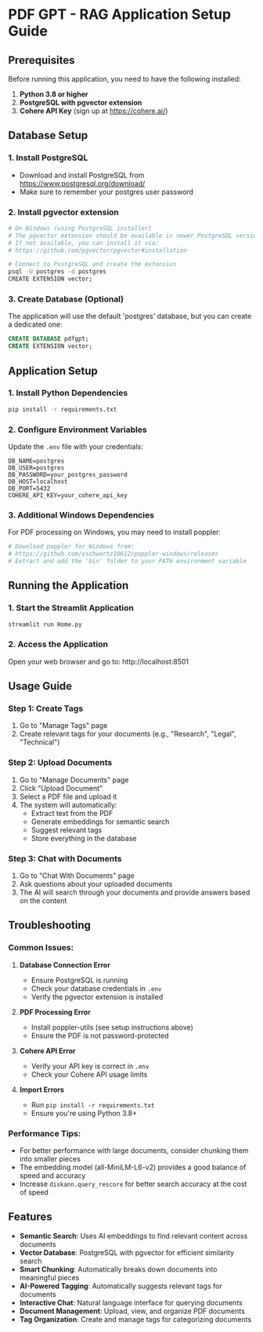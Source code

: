 # PDF GPT - RAG Application Setup Guide

## Prerequisites

Before running this application, you need to have the following installed:

1. **Python 3.8 or higher**
2. **PostgreSQL with pgvector extension**
3. **Cohere API Key** (sign up at https://cohere.ai/)

## Database Setup

### 1. Install PostgreSQL

- Download and install PostgreSQL from https://www.postgresql.org/download/
- Make sure to remember your postgres user password

### 2. Install pgvector extension

```bash
# On Windows (using PostgreSQL installer)
# The pgvector extension should be available in newer PostgreSQL versions
# If not available, you can install it via:
# https://github.com/pgvector/pgvector#installation

# Connect to PostgreSQL and create the extension
psql -U postgres -d postgres
CREATE EXTENSION vector;
```

### 3. Create Database (Optional)

The application will use the default 'postgres' database, but you can create a dedicated one:

```sql
CREATE DATABASE pdfgpt;
CREATE EXTENSION vector;
```

## Application Setup

### 1. Install Python Dependencies

```bash
pip install -r requirements.txt
```

### 2. Configure Environment Variables

Update the `.env` file with your credentials:

```
DB_NAME=postgres
DB_USER=postgres
DB_PASSWORD=your_postgres_password
DB_HOST=localhost
DB_PORT=5432
COHERE_API_KEY=your_cohere_api_key
```

### 3. Additional Windows Dependencies

For PDF processing on Windows, you may need to install poppler:

```bash
# Download poppler for Windows from:
# https://github.com/oschwartz10612/poppler-windows/releases
# Extract and add the 'bin' folder to your PATH environment variable
```

## Running the Application

### 1. Start the Streamlit Application

```bash
streamlit run Home.py
```

### 2. Access the Application

Open your web browser and go to: http://localhost:8501

## Usage Guide

### Step 1: Create Tags

1. Go to "Manage Tags" page
2. Create relevant tags for your documents (e.g., "Research", "Legal", "Technical")

### Step 2: Upload Documents

1. Go to "Manage Documents" page
2. Click "Upload Document"
3. Select a PDF file and upload it
4. The system will automatically:
   - Extract text from the PDF
   - Generate embeddings for semantic search
   - Suggest relevant tags
   - Store everything in the database

### Step 3: Chat with Documents

1. Go to "Chat With Documents" page
2. Ask questions about your uploaded documents
3. The AI will search through your documents and provide answers based on the content

## Troubleshooting

### Common Issues:

1. **Database Connection Error**

   - Ensure PostgreSQL is running
   - Check your database credentials in `.env`
   - Verify the pgvector extension is installed

2. **PDF Processing Error**

   - Install poppler-utils (see setup instructions above)
   - Ensure the PDF is not password-protected

3. **Cohere API Error**

   - Verify your API key is correct in `.env`
   - Check your Cohere API usage limits

4. **Import Errors**
   - Run `pip install -r requirements.txt`
   - Ensure you're using Python 3.8+

### Performance Tips:

- For better performance with large documents, consider chunking them into smaller pieces
- The embedding model (all-MiniLM-L6-v2) provides a good balance of speed and accuracy
- Increase `diskann.query_rescore` for better search accuracy at the cost of speed

## Features

- **Semantic Search**: Uses AI embeddings to find relevant content across documents
- **Vector Database**: PostgreSQL with pgvector for efficient similarity search
- **Smart Chunking**: Automatically breaks down documents into meaningful pieces
- **AI-Powered Tagging**: Automatically suggests relevant tags for documents
- **Interactive Chat**: Natural language interface for querying documents
- **Document Management**: Upload, view, and organize PDF documents
- **Tag Organization**: Create and manage tags for categorizing documents

